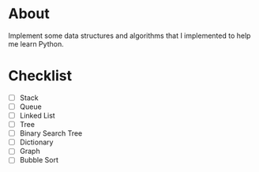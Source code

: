 # About
Implement some data structures and algorithms that I implemented to help me
learn Python.

# Checklist
- [ ] Stack
- [ ] Queue
- [ ] Linked List
- [ ] Tree
- [ ] Binary Search Tree
- [ ] Dictionary
- [ ] Graph
- [ ] Bubble Sort
